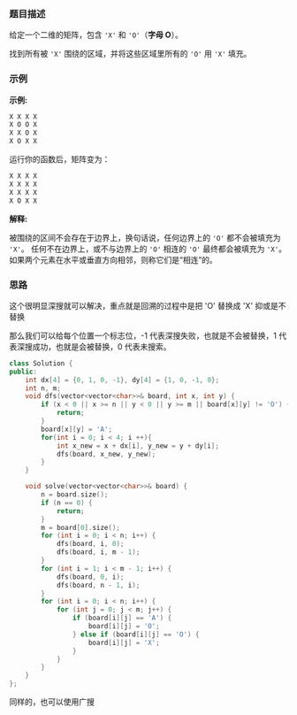 

### 题目描述

给定一个二维的矩阵，包含 `'X'` 和 `'O'`（**字母 O**）。

找到所有被 `'X'` 围绕的区域，并将这些区域里所有的 `'O'` 用 `'X'` 填充。

### 示例

**示例:**

```C++
X X X X
X O O X
X X O X
X O X X
```

运行你的函数后，矩阵变为：

```C++
X X X X
X X X X
X X X X
X O X X
```

**解释:**

被围绕的区间不会存在于边界上，换句话说，任何边界上的 `'O'` 都不会被填充为 `'X'`。 任何不在边界上，或不与边界上的 `'O'` 相连的 `'O'` 最终都会被填充为 `'X'`。如果两个元素在水平或垂直方向相邻，则称它们是“相连”的。

### 思路

这个很明显深搜就可以解决，重点就是回溯的过程中是把 'O' 替换成 'X' 抑或是不替换

那么我们可以给每个位置一个标志位，-1 代表深搜失败，也就是不会被替换，1 代表深搜成功，也就是会被替换，0 代表未搜索。

```C++
class Solution {
public:
    int dx[4] = {0, 1, 0, -1}, dy[4] = {1, 0, -1, 0};
    int n, m;
    void dfs(vector<vector<char>>& board, int x, int y) {
        if (x < 0 || x >= n || y < 0 || y >= m || board[x][y] != 'O') {
            return;
        }
        board[x][y] = 'A';
        for(int i = 0; i < 4; i ++){
            int x_new = x + dx[i], y_new = y + dy[i];
            dfs(board, x_new, y_new);
        }
    }

    void solve(vector<vector<char>>& board) {
        n = board.size();
        if (n == 0) {
            return;
        }
        m = board[0].size();
        for (int i = 0; i < n; i++) {
            dfs(board, i, 0);
            dfs(board, i, m - 1);
        }
        for (int i = 1; i < m - 1; i++) {
            dfs(board, 0, i);
            dfs(board, n - 1, i);
        }
        for (int i = 0; i < n; i++) {
            for (int j = 0; j < m; j++) {
                if (board[i][j] == 'A') {
                    board[i][j] = 'O';
                } else if (board[i][j] == 'O') {
                    board[i][j] = 'X';
                }
            }
        }
    }
};
```

同样的，也可以使用广搜